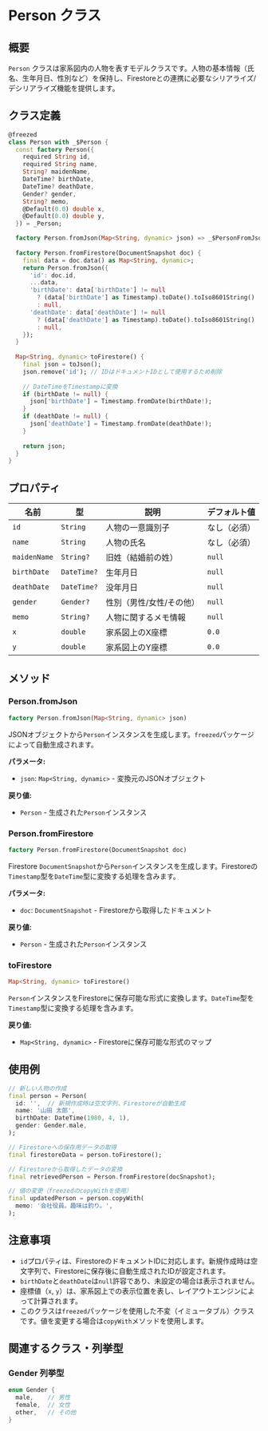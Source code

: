 # Person クラス

## 概要

`Person` クラスは家系図内の人物を表すモデルクラスです。人物の基本情報（氏名、生年月日、性別など）を保持し、Firestoreとの連携に必要なシリアライズ/デシリアライズ機能を提供します。

## クラス定義

```dart
@freezed
class Person with _$Person {
  const factory Person({
    required String id,
    required String name,
    String? maidenName,
    DateTime? birthDate,
    DateTime? deathDate,
    Gender? gender,
    String? memo,
    @Default(0.0) double x,
    @Default(0.0) double y,
  }) = _Person;

  factory Person.fromJson(Map<String, dynamic> json) => _$PersonFromJson(json);
  
  factory Person.fromFirestore(DocumentSnapshot doc) {
    final data = doc.data() as Map<String, dynamic>;
    return Person.fromJson({
      'id': doc.id,
      ...data,
      'birthDate': data['birthDate'] != null 
        ? (data['birthDate'] as Timestamp).toDate().toIso8601String() 
        : null,
      'deathDate': data['deathDate'] != null 
        ? (data['deathDate'] as Timestamp).toDate().toIso8601String() 
        : null,
    });
  }
  
  Map<String, dynamic> toFirestore() {
    final json = toJson();
    json.remove('id'); // IDはドキュメントIDとして使用するため削除
    
    // DateTimeをTimestampに変換
    if (birthDate != null) {
      json['birthDate'] = Timestamp.fromDate(birthDate!);
    }
    if (deathDate != null) {
      json['deathDate'] = Timestamp.fromDate(deathDate!);
    }
    
    return json;
  }
}
```

## プロパティ

| 名前 | 型 | 説明 | デフォルト値 |
|------|------|------|------------|
| `id` | `String` | 人物の一意識別子 | なし（必須） |
| `name` | `String` | 人物の氏名 | なし（必須） |
| `maidenName` | `String?` | 旧姓（結婚前の姓） | `null` |
| `birthDate` | `DateTime?` | 生年月日 | `null` |
| `deathDate` | `DateTime?` | 没年月日 | `null` |
| `gender` | `Gender?` | 性別（男性/女性/その他） | `null` |
| `memo` | `String?` | 人物に関するメモ情報 | `null` |
| `x` | `double` | 家系図上のX座標 | `0.0` |
| `y` | `double` | 家系図上のY座標 | `0.0` |

## メソッド

### Person.fromJson

```dart
factory Person.fromJson(Map<String, dynamic> json)
```

JSONオブジェクトから`Person`インスタンスを生成します。`freezed`パッケージによって自動生成されます。

**パラメータ:**
- `json`: `Map<String, dynamic>` - 変換元のJSONオブジェクト

**戻り値:**
- `Person` - 生成された`Person`インスタンス

### Person.fromFirestore

```dart
factory Person.fromFirestore(DocumentSnapshot doc)
```

Firestore `DocumentSnapshot`から`Person`インスタンスを生成します。Firestoreの`Timestamp`型を`DateTime`型に変換する処理を含みます。

**パラメータ:**
- `doc`: `DocumentSnapshot` - Firestoreから取得したドキュメント

**戻り値:**
- `Person` - 生成された`Person`インスタンス

### toFirestore

```dart
Map<String, dynamic> toFirestore()
```

`Person`インスタンスをFirestoreに保存可能な形式に変換します。`DateTime`型を`Timestamp`型に変換する処理を含みます。

**戻り値:**
- `Map<String, dynamic>` - Firestoreに保存可能な形式のマップ

## 使用例

```dart
// 新しい人物の作成
final person = Person(
  id: '',  // 新規作成時は空文字列、Firestoreが自動生成
  name: '山田 太郎',
  birthDate: DateTime(1980, 4, 1),
  gender: Gender.male,
);

// Firestoreへの保存用データの取得
final firestoreData = person.toFirestore();

// Firestoreから取得したデータの変換
final retrievedPerson = Person.fromFirestore(docSnapshot);

// 値の変更（freezedのcopyWithを使用）
final updatedPerson = person.copyWith(
  memo: '会社役員。趣味は釣り。',
);
```

## 注意事項

- `id`プロパティは、FirestoreのドキュメントIDに対応します。新規作成時は空文字列で、Firestoreに保存後に自動生成されたIDが設定されます。
- `birthDate`と`deathDate`は`null`許容であり、未設定の場合は表示されません。
- 座標値（`x`, `y`）は、家系図上での表示位置を表し、レイアウトエンジンによって計算されます。
- このクラスは`freezed`パッケージを使用した不変（イミュータブル）クラスです。値を変更する場合は`copyWith`メソッドを使用します。

## 関連するクラス・列挙型

### Gender 列挙型

```dart
enum Gender {
  male,    // 男性
  female,  // 女性
  other,   // その他
}
```
